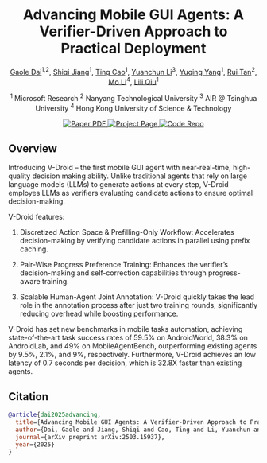 <div align="center">
<h1>Advancing Mobile GUI Agents: A Verifier-Driven Approach to Practical Deployment</h1>

[Gaole Dai](https://maginadai.github.io/daigaole/)<sup>1,2</sup>, 
[Shiqi Jiang](https://chrisplus.me/)<sup>1</sup>, 
[Ting Cao](https://www.microsoft.com/en-us/research/people/ticao/?msockid=3c64cad47a496d892332df017e4966ec)<sup>1</sup>, 
[Yuanchun Li](http://yuanchun-li.github.io/)<sup>3</sup>, 
[Yuqing Yang](https://www.microsoft.com/en-us/research/people/yuqyang/?msockid=3c64cad47a496d892332df017e4966ec)<sup>1</sup>, 
[Rui Tan](https://personal.ntu.edu.sg/tanrui/)<sup>2</sup>, 
[Mo Li](https://cse.hkust.edu.hk/~lim/)<sup>4</sup>, 
[Lili Qiu](https://www.microsoft.com/en-us/research/people/liliqiu/)<sup>1</sup>  

<sup>1</sup> Microsoft Research   <sup>2</sup> Nanyang Technological University   <sup>3</sup> AIR @ Tsinghua University   <sup>4</sup> Hong Kong University of Science & Technology  

<a href="https://arxiv.org/abs/2503.15937">
  <img src="https://img.shields.io/badge/arXiv-2503.15937-red" alt="Paper PDF">
</a>
<a href="https://v-droid-agent.github.io">
  <img src="https://img.shields.io/badge/Project%20Page-V--Droid-green"
       alt="Project Page">
</a>
<a href="https://github.com/V-Droid-Agent/V-Droid-Agent.github.io">
  <img src="https://img.shields.io/badge/Code-GitHub-blue" alt="Code Repo">
</a>
</div>


## Overview
Introducing V-Droid – the first mobile GUI agent with near-real-time, high-quality decision making ability. Unlike traditional agents that rely on large language models (LLMs) to generate actions at every step, V-Droid employes LLMs as verifiers evaluating candidate actions to ensure optimal decision-making.

V-Droid features:

1. Discretized Action Space & Prefilling-Only Workflow: Accelerates decision-making by verifying candidate actions in parallel using prefix caching.

2. Pair-Wise Progress Preference Training: Enhances the verifier’s decision-making and self-correction capabilities through progress-aware training.

3. Scalable Human-Agent Joint Annotation: V-Droid quickly takes the lead role in the annotation process after just two training rounds, significantly reducing overhead while boosting performance.

V-Droid has set new benchmarks in mobile tasks automation, achieving state-of-the-art task success rates of 59.5% on AndroidWorld, 38.3% on AndroidLab, and 49% on MobileAgentBench, outperforming existing agents by 9.5%, 2.1%, and 9%, respectively. Furthermore, V-Droid achieves an low latency of 0.7 seconds per decision, which is 32.8X faster than existing agents.



## Citation
```bibtex
@article{dai2025advancing,
  title={Advancing Mobile GUI Agents: A Verifier-Driven Approach to Practical Deployment},
  author={Dai, Gaole and Jiang, Shiqi and Cao, Ting and Li, Yuanchun and Yang, Yuqing and Tan, Rui and Li, Mo and Qiu, Lili},
  journal={arXiv preprint arXiv:2503.15937},
  year={2025}
}
